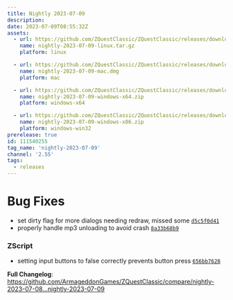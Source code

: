 ```yaml
---
title: Nightly 2023-07-09
description: 
date: 2023-07-09T08:55:32Z
assets: 
  - url: https://github.com/ZQuestClassic/ZQuestClassic/releases/download/nightly-2023-07-09/nightly-2023-07-09-linux.tar.gz
    name: nightly-2023-07-09-linux.tar.gz
    platform: linux

  - url: https://github.com/ZQuestClassic/ZQuestClassic/releases/download/nightly-2023-07-09/nightly-2023-07-09-mac.dmg
    name: nightly-2023-07-09-mac.dmg
    platform: mac

  - url: https://github.com/ZQuestClassic/ZQuestClassic/releases/download/nightly-2023-07-09/nightly-2023-07-09-windows-x64.zip
    name: nightly-2023-07-09-windows-x64.zip
    platform: windows-x64

  - url: https://github.com/ZQuestClassic/ZQuestClassic/releases/download/nightly-2023-07-09/nightly-2023-07-09-windows-x86.zip
    name: nightly-2023-07-09-windows-x86.zip
    platform: windows-win32
prerelease: true
id: 111540255
tag_name: 'nightly-2023-07-09'
channel: '2.55'
tags:
  - releases
---
```


# Bug Fixes

- set dirty flag for more dialogs needing redraw, missed some [`d5c5f0d41`](https://github.com/ArmageddonGames/ZQuestClassic/commit/d5c5f0d419851a4388feca6dcebdb8328d88533c)
- properly handle mp3 unloading to avoid crash [`8a33b68b9`](https://github.com/ArmageddonGames/ZQuestClassic/commit/8a33b68b93b81bcfa69c0d4d09a92a2d5f6f5d71)

### ZScript

- setting input buttons to false correctly prevents button press [`656bb7628`](https://github.com/ArmageddonGames/ZQuestClassic/commit/656bb7628288673b0514d6ed6e691fc34826fd03)



**Full Changelog**: https://github.com/ArmageddonGames/ZQuestClassic/compare/nightly-2023-07-08...nightly-2023-07-09
